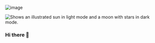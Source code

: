 
![image](https://github.com/shabista-imam/shabista-imam/assets/64741363/50c6fec4-14ed-4d0e-a2fe-2e50271f41de)

<picture>
  <source media="(prefers-color-scheme: dark)" srcset="([https://github.com/shabista-imam/shabista-imam/assets/64741363/50c6fec4-14ed-4d0e-a2fe-2e50271f41de.png](https://user-images.githubusercontent.com/64741363/262336972-50c6fec4-14ed-4d0e-a2fe-2e50271f41de.png)">
  <source media="(prefers-color-scheme: light)" srcset="([https://github.com/shabista-imam/shabista-imam/assets/64741363/50c6fec4-14ed-4d0e-a2fe-2e50271f41de.png](https://user-images.githubusercontent.com/64741363/262336972-50c6fec4-14ed-4d0e-a2fe-2e50271f41de.png)">
  <img alt="Shows an illustrated sun in light mode and a moon with stars in dark mode." src="([https://github.com/shabista-imam/shabista-imam/assets/64741363/50c6fec4-14ed-4d0e-a2fe-2e50271f41de.png](https://user-images.githubusercontent.com/64741363/262336972-50c6fec4-14ed-4d0e-a2fe-2e50271f41de.png)">
</picture>


### Hi there 👋



<!--
**shabista-imam/shabista-imam** is a ✨ _special_ ✨ repository because its `README.md` (this file) appears on your GitHub profile.

Here are some ideas to get you started:

- 🔭 I’m currently working on ...
- 🌱 I’m currently learning ...
- 👯 I’m looking to collaborate on ...
- 🤔 I’m looking for help with ...
- 💬 Ask me about ...
- 📫 How to reach me: ...
- 😄 Pronouns: ...
- ⚡ Fun fact: ...
-->
